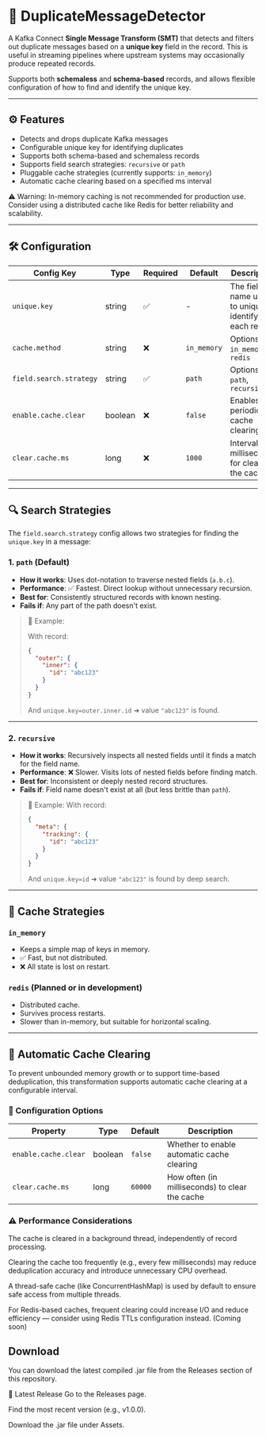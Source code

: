 # 🔁 DuplicateMessageDetector

A Kafka Connect **Single Message Transform (SMT)** that detects and filters out duplicate messages based on a **unique key** field in the record. This is useful in streaming pipelines where upstream systems may occasionally produce repeated records.

Supports both **schemaless** and **schema-based** records, and allows flexible configuration of how to find and identify the unique key.

---

## ⚙️ Features

- Detects and drops duplicate Kafka messages
- Configurable unique key for identifying duplicates
- Supports both schema-based and schemaless records
- Supports field search strategies: `recursive` or `path`
- Pluggable cache strategies (currently supports: `in_memory`)
- Automatic cache clearing based on a specified ms interval

⚠️ Warning: In-memory caching is not recommended for production use. Consider using a distributed cache like Redis for better reliability and scalability.

---

## 🛠 Configuration

| Config Key              | Type    | Required | Default     | Description |
|------------------------|---------|----------|-------------|-------------|
| `unique.key`           | string  | ✅        | -           | The field name used to uniquely identify each record |
| `cache.method`         | string  | ❌        | `in_memory` | Options: `in_memory`, `redis` |
| `field.search.strategy`| string  | ✅        | `path`      | Options: `path`, `recursive` |
| `enable.cache.clear`   | boolean | ❌        | `false`     | Enables periodic cache clearing |
| `clear.cache.ms`       | long    | ❌        | `1000`      | Interval in milliseconds for clearing the cache |

---


## 🔍 Search Strategies

The `field.search.strategy` config allows two strategies for finding the `unique.key` in a message:

### 1. `path` (Default)
- **How it works**: Uses dot-notation to traverse nested fields (`a.b.c`).
- **Performance**: ✅ Fastest. Direct lookup without unnecessary recursion.
- **Best for**: Consistently structured records with known nesting.
- **Fails if**: Any part of the path doesn't exist.

> 🧪 Example:
> 
> With record:
> ```json
> {
>   "outer": {
>     "inner": {
>       "id": "abc123"
>     }
>   }
> }
> ```
> And `unique.key=outer.inner.id` ➜ value `"abc123"` is found.

---

### 2. `recursive`
- **How it works**: Recursively inspects all nested fields until it finds a match for the field name.
- **Performance**: ❌ Slower. Visits lots of nested fields before finding match.
- **Best for**: Inconsistent or deeply nested record structures.
- **Fails if**: Field name doesn't exist at all (but less brittle than `path`).

> 🧪 Example:
> With record:
> ```json
> {
>   "meta": {
>     "tracking": {
>       "id": "abc123"
>     }
>   }
> }
> ```
> And `unique.key=id` ➜ value `"abc123"` is found by deep search.

---

## 🧠 Cache Strategies

### `in_memory`
- Keeps a simple map of keys in memory.
- ✅ Fast, but not distributed.
- ❌ All state is lost on restart.

### `redis` (Planned or in development)
- Distributed cache.
- Survives process restarts.
- Slower than in-memory, but suitable for horizontal scaling.

---



## 🧹 Automatic Cache Clearing
To prevent unbounded memory growth or to support time-based deduplication, this transformation supports automatic cache clearing at a configurable interval.

### 🔧 Configuration Options

| Property             | Type    | Default | Description                                      |
|----------------------|---------|---------|--------------------------------------------------|
| `enable.cache.clear` | boolean | `false` | Whether to enable automatic cache clearing       |
| `clear.cache.ms`     | long    | `60000` | How often (in milliseconds) to clear the cache   |

### ⚠️ Performance Considerations
The cache is cleared in a background thread, independently of record processing.

Clearing the cache too frequently (e.g., every few milliseconds) may reduce deduplication accuracy and introduce unnecessary CPU overhead.

A thread-safe cache (like ConcurrentHashMap) is used by default to ensure safe access from multiple threads.

For Redis-based caches, frequent clearing could increase I/O and reduce efficiency — consider using Redis TTLs configuration instead. (Coming soon)

## Download
You can download the latest compiled .jar file from the Releases section of this repository.

🔽 Latest Release
Go to the Releases page.

Find the most recent version (e.g., v1.0.0).

Download the .jar file under Assets.